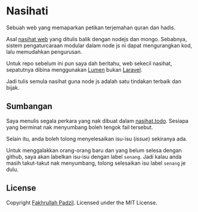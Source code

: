 # Nasihati

Sebuah web yang memaparkan petikan terjemahan quran dan hadis. 

Asal [nasihat web](https://github.com/fakhrullah/nasihat) yang ditulis balik dengan nodejs dan mongo. Sebabnya, sistem pengaturcaraan modular dalam node js ni dapat mengurangkan kod, lalu memudahkan pengurusan.

Untuk repo sebelum ini pun saya dah beritahu, web sekecil nasihat, sepatutnya dibina menggunakan [Lumen](https://lumen.laravel.com/) bukan [Laravel](https://laravel.com/). 

Jadi tulis semula nasihat guna node js adalah satu tindakan terbaik dan bijak.

## Sumbangan

Saya menulis segala perkara yang nak dibuat dalam [nasihat.todo](/nasihat.todo). Sesiapa yang berminat nak menyumbang boleh tengok fail tersebut.

Selain itu, anda boleh tolong menyelesaikan isu-isu (_issue_) sekiranya ada. 

Untuk menggalakkan orang-orang baru dan yang belum selesa dengan github, saya akan labelkan isu-isu dengan label `senang`. Jadi kalau anda masih takut-takut nak menyumbang, tolong selesaikan isu label `senang` je dulu.

## License

Copyright [Fakhrullah Padzil](https://blog.fajarhac.com). Licensed under the MIT License.

